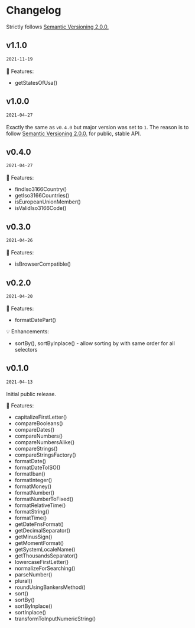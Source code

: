 # Changelog
Strictly follows [Semantic Versioning 2.0.0.](https://semver.org/)

## v1.1.0
`2021-11-19`\
\
:rocket: Features:
- getStatesOfUsa()

## v1.0.0
`2021-04-27`\
\
Exactly the same as `v0.4.0` but major version was set to `1`. The reason is to follow [Semantic Versioning 2.0.0.](https://semver.org/) for public, stable API.

## v0.4.0
`2021-04-27`\
\
:rocket: Features:
- findIso3166Country()
- getIso3166Countries()
- isEuropeanUnionMember()
- isValidIso3166Code()

## v0.3.0
`2021-04-26`\
\
:rocket: Features:
- isBrowserCompatible()

## v0.2.0
`2021-04-20`\
\
:rocket: Features:
- formatDatePart()

:bulb: Enhancements:
- sortBy(), sortByInplace() - allow sorting by with same order for all selectors

## v0.1.0
`2021-04-13`\
\
Initial public release.

:rocket: Features:
- capitalizeFirstLetter()
- compareBooleans()
- compareDates()
- compareNumbers()
- compareNumbersAlike()
- compareStrings()
- compareStringsFactory()
- formatDate()
- formatDateToISO()
- formatIban()
- formatInteger()
- formatMoney()
- formatNumber()
- formatNumberToFixed()
- formatRelativeTime()
- formatString()
- formatTime()
- getDateFnsFormat()
- getDecimalSeparator()
- getMinusSign()
- getMomentFormat()
- getSystemLocaleName()
- getThousandsSeparator()
- lowercaseFirstLetter()
- normalizeForSearching()
- parseNumber()
- plural()
- roundUsingBankersMethod()
- sort()
- sortBy()
- sortByInplace()
- sortInplace()
- transformToInputNumericString()